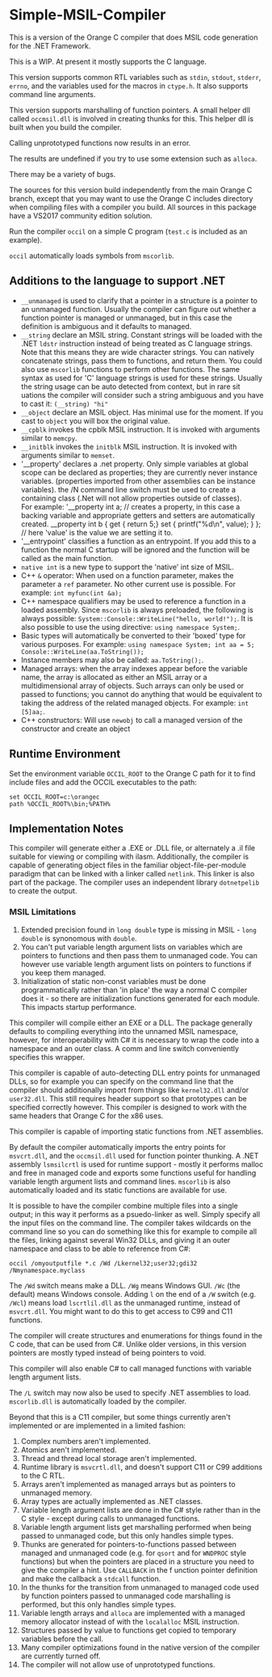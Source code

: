 # Simple-MSIL-Compiler

This is a version of the Orange C compiler that does MSIL code generation for the .NET Framework.

This is a WIP.  At present it mostly supports the C language.  

This version supports common RTL variables such as `stdin`, `stdout`, `stderr`, `errno`, and the variables used for the macros in `ctype.h`.   It also supports command line arguments.
 
This version supports marshalling of function pointers.  A small helper dll called `occmsil.dll` is involved in creating thunks for this.  This helper dll is built when you build the compiler. 

Calling unprototyped functions now results in an error.

The results are undefined if you try to use some extension such as `alloca`.

There may be a variety of bugs.

The sources for this version build independently from the main Orange C branch, except that you may want to use the Orange C includes directory when compiling files with a compiler you build.   All sources in this package have a VS2017 community edition solution.

Run the compiler `occil` on a simple C program (`test.c` is included as an example).

`occil` automatically loads symbols from `mscorlib`.

## Additions to the language to support .NET

* `__unmanaged` is used to clarify that a pointer in a structure is a pointer to an unmanaged function.   Usually the compiler can figure out whether a function pointer is managed or unmanaged, but in this case the definition is ambiguous 	and it defaults to managed.
* `__string` declare an MSIL string.  Constant strings will be loaded with the .NET `ldstr` instruction instead of being treated as C language strings.  Note that this means they are wide character strings.  You can natively concatenate strings, pass them to functions, and return them.  You could also use `mscorlib` functions to perform other functions.  The same syntax as used for 'C' language strings is used for these strings.   Usually the string usage can be auto detected from context, but in rare sit
uations the compiler will consider such a string ambiguous and you have to cast it:   `(__string) "hi"`
* `__object` declare an MSIL object.  Has minimal use for the moment.   If you cast to `object` you will box the original value.
* `__cpblk` invokes the cpblk MSIL instruction.   It is invoked with arguments similar to `memcpy`.
*  `__initblk` invokes the `initblk` MSIL instruction.   It is invoked with arguments similar to `memset`.
* '__property' declares a .net property.   Only simple variables at global scope can be declared as properties; they are currently never instance variables. (properties imported from other assemblies can be instance variables).  the /N command line switch must be used to create a containing class (.Net will not allow properties outside of classes).   
For example:
	'__property int a; // creates a property, in this case a backing variable and appropriate getters and setters
				are automatically created.
	__property int b { get { return 5;} set { printf("%d\n", value); } }; // here 'value' is the value we are 
				setting it to.
* '__entrypoint' classifies a function as an entrypoint.   If you add this to a function the normal C startup will be ignored and the function will be called as the main function.
*  `native int` is a new type to support the 'native' int size of MSIL.
*  C++ `&` operator: When used on a function parameter, makes the parameter a `ref` parameter.  No other current use is possible.   For example: `int myfunc(int &a);`
*  C++ namespace qualifiers may be used to reference a function in a loaded assembly.  Since `mscorlib` is always preloaded, the following is always possible:   `System::Console::WriteLine("hello, world!");`.   It is also possible to use the using directive:  `using namespace System;`.
*  Basic types will automatically be converted to their 'boxed' type for various purposes.   For example:
	`using namespace System;
	int aa = 5;
	Console::WriteLine(aa.ToString());`
* Instance members may also be called: `aa.ToString();`.
* Managed arrays: when the array indexes appear before the variable name, the array is allocated as either an MSIL array or a multidimensional array of objects.   Such arrays can only be used or passed to functions; you cannot do anything that would be equivalent to taking the address of the related managed objects. For example: `int [5]aa;`.
* C++ constructors: Will use `newobj` to call a managed version of the constructor and create an object

## Runtime Environment
Set the environment variable `OCCIL_ROOT` to the Orange C path for it to find include files and add the OCCIL executables to the path:

    set OCCIL_ROOT=c:\orangec
    path %OCCIL_ROOT%\bin;%PATH%

## Implementation Notes
This compiler will generate either a .EXE or .DLL file, or alternately a .il file suitable for viewing or compiling with ilasm.   Additionally, the compiler is capable of generating object files in the familiar object-file-per-module paradigm that can be linked with a linker called `netlink`.   This linker is also part of the package.   The compiler uses an independent library `dotnetpelib` to create the output.

### MSIL Limitations
1) Extended precision found in `long double` type is missing  in MSIL - `long double` is synonomous with `double`.
2) You can't put variable length argument lists on variables which are pointers to functions and then pass them to unmanaged code.  You can however use variable length argument lists on pointers to functions if you keep them managed.
3) Initialization of static non-const variables must be done programmatically rather than 'in place' the way a normal C compiler does it - so there are initialization functions generated for each module.   This impacts startup performance.

This compiler will compile either an EXE or a DLL.  The package generally defaults to compiling everything into the unnamed MSIL namespace, however, for interoperability with C# it is necessary to wrap the code into a namespace and an outer class.  A comm
and line switch conveniently specifies this wrapper.

This compiler is capable of auto-detecting DLL entry points for unmanaged DLLs, so for example you can specify on the command line that the compiler should additionally import from things like `kernel32.dll` and/or `user32.dll`.   This still requires header support so that prototypes can be specified correctly however.   This compiler is designed to work with the same headers that Orange C for the x86 uses.  

This compiler is capable of importing static functions from .NET assemblies.

By default the compiler automatically imports the entry points for `msvcrt.dll`, and the `occmsil.dll` used for function pointer thunking.  A .NET assembly `lsmsilcrtl` is used for runtime support - mostly it performs malloc and free in managed code and exports some functions useful for handling variable length argument lists and command lines.  `mscorlib`
is also automatically loaded and its static functions are available for use.

It is possible to have the compiler combine multiple files into a single output; in this way it performs as a psuedo-linker as well.   Simply specify all the input files on the command line.   The compiler takes wildcards on the command line so you can do something like this for example to compile all the files, linking against several Win32 DLLs, and giving it an outer namespace and class to be able to reference from C#:   

    occil /omyoutputfile *.c /Wd /Lkernel32;user32;gdi32 /Nmynamespace.myclass

The `/Wd` switch means make a DLL.  `/Wg` means Windows GUI.   `/Wc` (the default) means Windows console.   Adding `l` on the end of a `/W` switch (e.g. `/Wcl`) means load
`lscrtlil.dll` as the unmanaged runtime, instead of `msvcrt.dll`.   You might want to do this to get access to C99 and C11 functions.

The compiler will create structures and enumerations for things found in the C code, that can be used from C#.   Unlike older versions, in this version pointers are mostly typed instead of being pointers to void.

This compiler will also enable C# to call managed functions with variable length argument lists.  

The `/L` switch may now also be used to specify .NET assemblies to load.  `mscorlib.dll` is automatically loaded by the compiler.

Beyond that this is a C11 compiler, but some things currently aren't implemented or are implemented in a limited fashion:

1) Complex numbers aren't implemented.
2) Atomics aren't implemented.
3) Thread and thread local storage aren't implemented.
4) Runtime library is `msvcrtl.dll`, and doesn't support C11 or C99 additions to the C RTL.
5) Arrays aren't implemented as managed arrays but as pointers to unmanaged memory.
6) Array types are actually implemented as .NET classes.
7) Variable length argument lists are done in the C# style rather than in the C style - except during calls to unmanaged functions.
8) Variable length argument lists get marshalling performed when being passed to unmanaged code, but this only handles simple types.
9) Thunks are generated for pointers-to-functions passed between managed and unmanaged code (e.g. for `qsort` and for `WNDPROC` style functions) but when the pointers are placed in a structure you need to give the compiler a hint.  Use `CALLBACK` in the f
unction pointer definition and make the callback a `stdcall` function.
10) In the thunks for the transition from unmanaged to managed code used by function pointers passed to unmanaged code marshalling is performed, but this only handles simple types.
11) Variable length arrays and `alloca` are implemented with a managed memory allocator instead of with the `localalloc` MSIL instruction.
12) Structures passed by value to functions get copied to temporary variables before the call.
13) Many compiler optimizations found in the native version of the compiler are currently turned off.
14) The compiler will not allow use of unprototyped functions.
